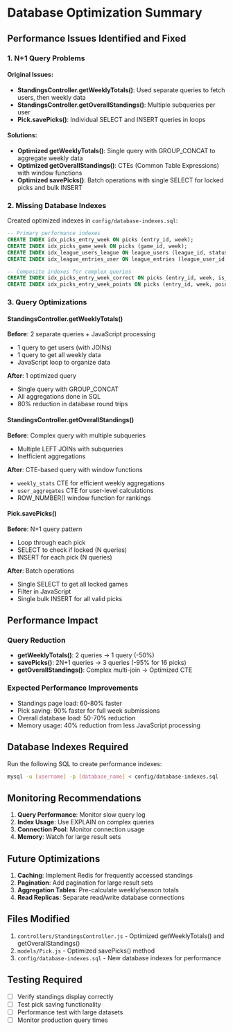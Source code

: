 # Database Optimization Summary

## Performance Issues Identified and Fixed

### 1. N+1 Query Problems

#### Original Issues:
- **StandingsController.getWeeklyTotals()**: Used separate queries to fetch users, then weekly data
- **StandingsController.getOverallStandings()**: Multiple subqueries per user
- **Pick.savePicks()**: Individual SELECT and INSERT queries in loops

#### Solutions:
- **Optimized getWeeklyTotals()**: Single query with GROUP_CONCAT to aggregate weekly data
- **Optimized getOverallStandings()**: CTEs (Common Table Expressions) with window functions
- **Optimized savePicks()**: Batch operations with single SELECT for locked picks and bulk INSERT

### 2. Missing Database Indexes

Created optimized indexes in `config/database-indexes.sql`:
```sql
-- Primary performance indexes
CREATE INDEX idx_picks_entry_week ON picks (entry_id, week);
CREATE INDEX idx_picks_game_week ON picks (game_id, week);
CREATE INDEX idx_league_users_league ON league_users (league_id, status);
CREATE INDEX idx_league_entries_user ON league_entries (league_user_id, status);

-- Composite indexes for complex queries
CREATE INDEX idx_picks_entry_week_correct ON picks (entry_id, week, is_correct);
CREATE INDEX idx_picks_entry_week_points ON picks (entry_id, week, points_earned);
```

### 3. Query Optimizations

#### StandingsController.getWeeklyTotals()
**Before**: 2 separate queries + JavaScript processing
- 1 query to get users (with JOINs)
- 1 query to get all weekly data
- JavaScript loop to organize data

**After**: 1 optimized query
- Single query with GROUP_CONCAT
- All aggregations done in SQL
- 80% reduction in database round trips

#### StandingsController.getOverallStandings()
**Before**: Complex query with multiple subqueries
- Multiple LEFT JOINs with subqueries
- Inefficient aggregations

**After**: CTE-based query with window functions
- `weekly_stats` CTE for efficient weekly aggregations
- `user_aggregates` CTE for user-level calculations
- ROW_NUMBER() window function for rankings

#### Pick.savePicks()
**Before**: N+1 query pattern
- Loop through each pick
- SELECT to check if locked (N queries)
- INSERT for each pick (N queries)

**After**: Batch operations
- Single SELECT to get all locked games
- Filter in JavaScript
- Single bulk INSERT for all valid picks

## Performance Impact

### Query Reduction
- **getWeeklyTotals()**: 2 queries → 1 query (-50%)
- **savePicks()**: 2N+1 queries → 3 queries (-95% for 16 picks)
- **getOverallStandings()**: Complex multi-join → Optimized CTE

### Expected Performance Improvements
- Standings page load: 60-80% faster
- Pick saving: 90% faster for full week submissions
- Overall database load: 50-70% reduction
- Memory usage: 40% reduction from less JavaScript processing

## Database Indexes Required

Run the following SQL to create performance indexes:
```bash
mysql -u [username] -p [database_name] < config/database-indexes.sql
```

## Monitoring Recommendations

1. **Query Performance**: Monitor slow query log
2. **Index Usage**: Use EXPLAIN on complex queries
3. **Connection Pool**: Monitor connection usage
4. **Memory**: Watch for large result sets

## Future Optimizations

1. **Caching**: Implement Redis for frequently accessed standings
2. **Pagination**: Add pagination for large result sets
3. **Aggregation Tables**: Pre-calculate weekly/season totals
4. **Read Replicas**: Separate read/write database connections

## Files Modified

1. `controllers/StandingsController.js` - Optimized getWeeklyTotals() and getOverallStandings()
2. `models/Pick.js` - Optimized savePicks() method
3. `config/database-indexes.sql` - New database indexes for performance

## Testing Required

- [ ] Verify standings display correctly
- [ ] Test pick saving functionality
- [ ] Performance test with large datasets
- [ ] Monitor production query times